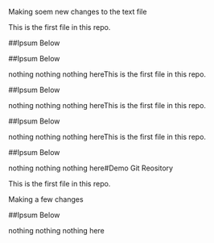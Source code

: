 Making soem new changes to the text file



This is the first file in this repo.



##Ipsum Below





##Ipsum Below


nothing nothing nothing hereThis is the first file in this repo.



##Ipsum Below


nothing nothing nothing hereThis is the first file in this repo.



##Ipsum Below


nothing nothing nothing hereThis is the first file in this repo.



##Ipsum Below


nothing nothing nothing here#Demo Git Reository

This is the first file in this repo.


Making a few changes


##Ipsum Below


nothing nothing nothing here



